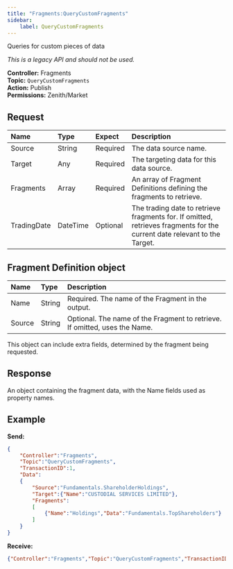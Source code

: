 ```yaml
---
title: "Fragments:QueryCustomFragments"
sidebar:
    label: QueryCustomFragments
---
```


Queries for custom pieces of data

*This is a legacy API and should not be used.*

**Controller:** Fragments\
**Topic:** `QueryCustomFragments`\
**Action:** Publish\
**Permissions:** Zenith/Market

## Request

| Name                | Type   | Expect   | Description |
| :-----------------  | :----- | :------- | :--- |
| Source | String | Required | The data source name. |
| Target | Any | Required | The targeting data for this data source. |
| Fragments | Array | Required | An array of Fragment Definitions defining the fragments to retrieve. |
| TradingDate | DateTime | Optional | The trading date to retrieve fragments for. If omitted, retrieves fragments for the current date relevant to the Target. |

## Fragment Definition object

| **Name** | **Type** | **Description** |
| :--- | :--- | :--- |
| Name | String | Required. The name of the Fragment in the output. |
| Source | String | Optional. The name of the Fragment to retrieve. If omitted, uses the Name. |

This object can include extra fields, determined by the fragment being requested.

## Response

An object containing the fragment data, with the Name fields used as property names.

## Example

**Send:**
```json
{
	"Controller":"Fragments",
	"Topic":"QueryCustomFragments",
	"TransactionID":1,
	"Data":
	{
		"Source":"Fundamentals.ShareholderHoldings",
		"Target":{"Name":"CUSTODIAL SERVICES LIMITED"},
		"Fragments":
		[
			{"Name":"Holdings","Data":"Fundamentals.TopShareholders"}
		]
	}
}
```

**Receive:**
```json
{"Controller":"Fragments","Topic":"QueryCustomFragments","TransactionID":1,"Data":{"Holdings":[]}}
```
